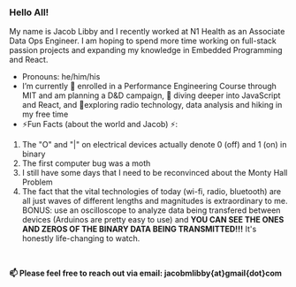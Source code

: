 ### Hello All!
  My name is Jacob Libby and I recently worked at N1 Health as an Associate Data Ops Engineer. I am hoping to spend more time working on full-stack passion projects and expanding my knowledge in Embedded Programming and React.

 - Pronouns: he/him/his
 - I’m currently 🌱 enrolled in a Performance Engineering Course through MIT and am planning a D&D campaign, 🤿 diving deeper into JavaScript and React, and 🚶exploring radio technology, data analysis and hiking in my free time
 - ⚡Fun Facts (about the world and Jacob) ⚡:
<ol>
  <li>The "O" and "|" on electrical devices actually denote 0 (off) and 1 (on) in binary</li>
  <li>The first computer bug was a moth</li>
  <li>I still have some days that I need to be reconvinced about the Monty Hall Problem</li>
  <li>The fact that the vital technologies of today (wi-fi, radio, bluetooth) are all just waves of different lengths and magnitudes is extraordinary to me. BONUS: use an oscilloscope to analyze data being transfered between devices (Arduinos are pretty easy to use) and <b>YOU CAN SEE THE ONES AND ZEROS OF THE BINARY DATA BEING TRANSMITTED!!!</b> It's honestly life-changing to watch. </li>
  </ol>
        
 <br>
 
 <b>📫 Please feel free to reach out via email: jacobmlibby{at}gmail{dot}com </b>

<!--
**JacobLibby/JacobLibby** is a ✨ _special_ ✨ repository because its `README.md` (this file) appears on your GitHub profile.

Here are some ideas to get you started:

- 🔭 I’m currently working on my B.A. in Computer Science with a Minor in Mathematics and conducting research in sentiment analysis
- 👯 I’m looking to collaborate on ...
- 🤔 I’m looking for help with ...
- 💬 Ask me about ...
- 📫 How to reach me: ...
- 😄 Pronouns: he/him/his
- ⚡ Fun fact: ...
-->
